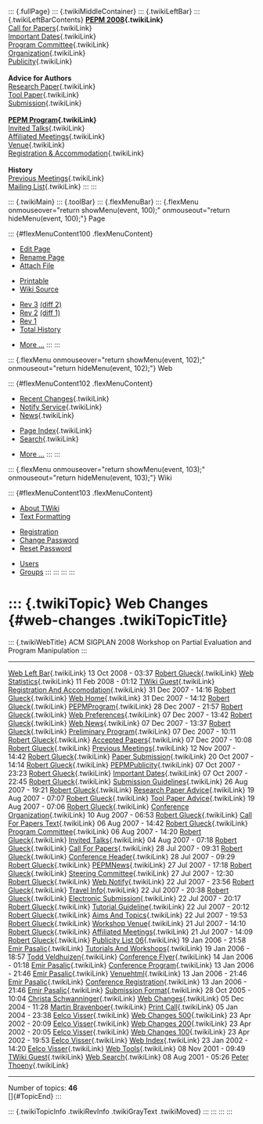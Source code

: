 ::: {.fullPage}
::: {.twikiMiddleContainer}
::: {.twikiLeftBar}
::: {.twikiLeftBarContents}
**[PEPM 2008](WebHome){.twikiLink}**\
[Call for Papers](CallForPapers){.twikiLink}\
[Important Dates](ImportantDates){.twikiLink}\
[Program Committee](ProgramCommittee){.twikiLink}\
[Organization](ConferenceOrganization){.twikiLink}\
[Publicity](PEPMPublicity){.twikiLink}\
\
**Advice for Authors**\
[Research Paper](ResearchPaperAdvice){.twikiLink}\
[Tool Paper](ToolPaperAdvice){.twikiLink}\
[Submission](PaperSubmission){.twikiLink}\
\
**[PEPM Program](PEPMProgram){.twikiLink}**\
[Invited Talks](InvitedTalks){.twikiLink}\
[Affiliated Meetings](AffiliatedMeetings){.twikiLink}\
[Venue](WorkshopVenue){.twikiLink}\
[Registration & Accommodation](RegistrationAndAccomodation){.twikiLink}\
\
**History**\
[Previous Meetings](PreviousMeetings){.twikiLink}\
[Mailing List](PEPMNews){.twikiLink}
:::
:::

::: {.twikiMain}
::: {.toolBar}
::: {.flexMenuBar}
::: {.flexMenu onmouseover="return showMenu(event, 100);" onmouseout="return hideMenu(event, 100);"}
Page

::: {#flexMenuContent100 .flexMenuContent}
-   [Edit
    Page](http://www.program-transformation.org/edit/PEPM08/WebChanges?t=1536827655)
-   [Rename
    Page](http://www.program-transformation.org/rename/PEPM08/WebChanges)
-   [Attach
    File](http://www.program-transformation.org/attach/PEPM08/WebChanges)

<!-- -->

-   [Printable](http://www.program-transformation.org/view/PEPM08/WebChanges?skin=print.pattern)
-   [Wiki
    Source](http://www.program-transformation.org/view/PEPM08/WebChanges?skin=text&raw=on&contenttype=text/plain)

<!-- -->

-   [Rev
    3](http://www.program-transformation.org/view/PEPM08/WebChanges?rev=1.3)
    [(diff 2)](http://www.program-transformation.org/rdiff/PEPM08/WebChanges?rev1=1.3&rev2=1.2)
-   [Rev
    2](http://www.program-transformation.org/view/PEPM08/WebChanges?rev=1.2)
    [(diff 1)](http://www.program-transformation.org/rdiff/PEPM08/WebChanges?rev1=1.2&rev2=1.1)
-   [Rev
    1](http://www.program-transformation.org/view/PEPM08/WebChanges?rev=1.1)
-   [Total
    History](http://www.program-transformation.org/rdiff/PEPM08/WebChanges)

<!-- -->

-   [More
    \...](http://www.program-transformation.org/oops/PEPM08/WebChanges?template=oopsmore&param1=1.3&param2=1.3)
:::
:::

::: {.flexMenu onmouseover="return showMenu(event, 102);" onmouseout="return hideMenu(event, 102);"}
Web

::: {#flexMenuContent102 .flexMenuContent}
-   [Recent Changes](WebChanges){.twikiLink}
-   [Notify Service](WebNotify){.twikiLink}
-   [News](WebNews){.twikiLink}

<!-- -->

-   [Page Index](WebIndex){.twikiLink}
-   [Search](WebSearch){.twikiLink}

<!-- -->

-   [More
    \...](http://www.program-transformation.org/oops/PEPM08/WebChanges?template=oopsmore&param1=1.3&param2=1.3)
:::
:::

::: {.flexMenu onmouseover="return showMenu(event, 103);" onmouseout="return hideMenu(event, 103);"}
Wiki

::: {#flexMenuContent103 .flexMenuContent}
-   [About
    TWiki](http://www.program-transformation.org/view/TWiki/WebHome)
-   [Text
    Formatting](http://www.program-transformation.org/view/TWiki/TextFormattingRules)

<!-- -->

-   [Registration](http://www.program-transformation.org/view/TWiki/TWikiRegistration)
-   [Change
    Password](http://www.program-transformation.org/view/TWiki/ChangePassword)
-   [Reset
    Password](http://www.program-transformation.org/view/TWiki/ResetPassword)

<!-- -->

-   [Users](http://www.program-transformation.org/view/Main/TWikiUsers)
-   [Groups](http://www.program-transformation.org/view/Main/TWikiGroups)
:::
:::
:::
:::

::: {.twikiTopic}
Web Changes {#web-changes .twikiTopicTitle}
===========

::: {.twikiWebTitle}
ACM SIGPLAN 2008 Workshop on Partial Evaluation and Program Manipulation
:::

  -------------------------------------------------------------------------- --------------------- -----------------------------------------------------------------
  [Web Left Bar](WebLeftBar){.twikiLink}                                     13 Oct 2008 - 03:37   [Robert Glueck](../Main/RobertGlueck){.twikiLink}
  [Web Statistics](WebStatistics){.twikiLink}                                11 Feb 2008 - 01:12   [TWiki Guest](../Main/TWikiGuest){.twikiLink}
  [Registration And Accomodation](RegistrationAndAccomodation){.twikiLink}   31 Dec 2007 - 14:16   [Robert Glueck](../Main/RobertGlueck){.twikiLink}
  [Web Home](WebHome){.twikiLink}                                            31 Dec 2007 - 14:12   [Robert Glueck](../Main/RobertGlueck){.twikiLink}
  [PEPMProgram](PEPMProgram){.twikiLink}                                     28 Dec 2007 - 21:57   [Robert Glueck](../Main/RobertGlueck){.twikiLink}
  [Web Preferences](WebPreferences){.twikiLink}                              07 Dec 2007 - 13:42   [Robert Glueck](../Main/RobertGlueck){.twikiLink}
  [Web News](WebNews){.twikiLink}                                            07 Dec 2007 - 13:37   [Robert Glueck](../Main/RobertGlueck){.twikiLink}
  [Preliminary Program](PreliminaryProgram){.twikiLink}                      07 Dec 2007 - 10:11   [Robert Glueck](../Main/RobertGlueck){.twikiLink}
  [Accepted Papers](AcceptedPapers){.twikiLink}                              07 Dec 2007 - 10:08   [Robert Glueck](../Main/RobertGlueck){.twikiLink}
  [Previous Meetings](PreviousMeetings){.twikiLink}                          12 Nov 2007 - 14:42   [Robert Glueck](../Main/RobertGlueck){.twikiLink}
  [Paper Submission](PaperSubmission){.twikiLink}                            20 Oct 2007 - 14:14   [Robert Glueck](../Main/RobertGlueck){.twikiLink}
  [PEPMPublicity](PEPMPublicity){.twikiLink}                                 07 Oct 2007 - 23:23   [Robert Glueck](../Main/RobertGlueck){.twikiLink}
  [Important Dates](ImportantDates){.twikiLink}                              07 Oct 2007 - 22:45   [Robert Glueck](../Main/RobertGlueck){.twikiLink}
  [Submission Guidelines](SubmissionGuidelines){.twikiLink}                  26 Aug 2007 - 19:21   [Robert Glueck](../Main/RobertGlueck){.twikiLink}
  [Research Paper Advice](ResearchPaperAdvice){.twikiLink}                   19 Aug 2007 - 07:07   [Robert Glueck](../Main/RobertGlueck){.twikiLink}
  [Tool Paper Advice](ToolPaperAdvice){.twikiLink}                           19 Aug 2007 - 07:06   [Robert Glueck](../Main/RobertGlueck){.twikiLink}
  [Conference Organization](ConferenceOrganization){.twikiLink}              10 Aug 2007 - 06:53   [Robert Glueck](../Main/RobertGlueck){.twikiLink}
  [Call For Papers Text](CallForPapersText){.twikiLink}                      06 Aug 2007 - 14:42   [Robert Glueck](../Main/RobertGlueck){.twikiLink}
  [Program Committee](ProgramCommittee){.twikiLink}                          06 Aug 2007 - 14:20   [Robert Glueck](../Main/RobertGlueck){.twikiLink}
  [Invited Talks](InvitedTalks){.twikiLink}                                  04 Aug 2007 - 07:18   [Robert Glueck](../Main/RobertGlueck){.twikiLink}
  [Call For Papers](CallForPapers){.twikiLink}                               28 Jul 2007 - 09:31   [Robert Glueck](../Main/RobertGlueck){.twikiLink}
  [Conference Header](ConferenceHeader){.twikiLink}                          28 Jul 2007 - 09:29   [Robert Glueck](../Main/RobertGlueck){.twikiLink}
  [PEPMNews](PEPMNews){.twikiLink}                                           27 Jul 2007 - 17:18   [Robert Glueck](../Main/RobertGlueck){.twikiLink}
  [Steering Committee](SteeringCommittee){.twikiLink}                        27 Jul 2007 - 12:30   [Robert Glueck](../Main/RobertGlueck){.twikiLink}
  [Web Notify](WebNotify){.twikiLink}                                        22 Jul 2007 - 23:56   [Robert Glueck](../Main/RobertGlueck){.twikiLink}
  [Travel Info](TravelInfo){.twikiLink}                                      22 Jul 2007 - 20:38   [Robert Glueck](../Main/RobertGlueck){.twikiLink}
  [Electronic Submission](ElectronicSubmission){.twikiLink}                  22 Jul 2007 - 20:17   [Robert Glueck](../Main/RobertGlueck){.twikiLink}
  [Tutorial Guideline](TutorialGuideline){.twikiLink}                        22 Jul 2007 - 20:12   [Robert Glueck](../Main/RobertGlueck){.twikiLink}
  [Aims And Topics](AimsAndTopics){.twikiLink}                               22 Jul 2007 - 19:53   [Robert Glueck](../Main/RobertGlueck){.twikiLink}
  [Workshop Venue](WorkshopVenue){.twikiLink}                                21 Jul 2007 - 14:10   [Robert Glueck](../Main/RobertGlueck){.twikiLink}
  [Affiliated Meetings](AffiliatedMeetings){.twikiLink}                      21 Jul 2007 - 14:09   [Robert Glueck](../Main/RobertGlueck){.twikiLink}
  [Publicity List 06](PublicityList06){.twikiLink}                           19 Jan 2006 - 21:58   [Emir Pasalic](../Main/EmirPasalic){.twikiLink}
  [Tutorials And Workshops](TutorialsAndWorkshops){.twikiLink}               19 Jan 2006 - 18:57   [Todd Veldhuizen](../Main/ToddVeldhuizen){.twikiLink}
  [Conference Flyer](ConferenceFlyer){.twikiLink}                            14 Jan 2006 - 01:18   [Emir Pasalic](../Main/EmirPasalic){.twikiLink}
  [Conference Program](ConferenceProgram){.twikiLink}                        13 Jan 2006 - 21:46   [Emir Pasalic](../Main/EmirPasalic){.twikiLink}
  [Venuehtml](Venuehtml){.twikiLink}                                         13 Jan 2006 - 21:46   [Emir Pasalic](../Main/EmirPasalic){.twikiLink}
  [Conference Registration](ConferenceRegistration){.twikiLink}              13 Jan 2006 - 21:46   [Emir Pasalic](../Main/EmirPasalic){.twikiLink}
  [Submission Format](SubmissionFormat){.twikiLink}                          28 Oct 2005 - 10:04   [Christa Schwanninger](../Main/ChristaSchwanninger){.twikiLink}
  [Web Changes](WebChanges){.twikiLink}                                      05 Dec 2004 - 11:28   [Martin Bravenboer](../Main/MartinBravenboer){.twikiLink}
  [Print Call](PrintCall){.twikiLink}                                        05 Jan 2004 - 23:38   [Eelco Visser](../Main/EelcoVisser){.twikiLink}
  [Web Changes 500](WebChanges500){.twikiLink}                               23 Apr 2002 - 20:09   [Eelco Visser](../Main/EelcoVisser){.twikiLink}
  [Web Changes 200](WebChanges200){.twikiLink}                               23 Apr 2002 - 20:05   [Eelco Visser](../Main/EelcoVisser){.twikiLink}
  [Web Changes 100](WebChanges100){.twikiLink}                               23 Apr 2002 - 19:53   [Eelco Visser](../Main/EelcoVisser){.twikiLink}
  [Web Index](WebIndex){.twikiLink}                                          23 Jan 2002 - 14:20   [Eelco Visser](../Main/EelcoVisser){.twikiLink}
  [Web Tools](WebTools){.twikiLink}                                          08 Nov 2001 - 09:49   [TWiki Guest](../Main/TWikiGuest){.twikiLink}
  [Web Search](WebSearch){.twikiLink}                                        08 Aug 2001 - 05:26   [Peter Thoeny](../Main/PeterThoeny){.twikiLink}
  -------------------------------------------------------------------------- --------------------- -----------------------------------------------------------------

Number of topics: **46**\
[]{#TopicEnd}
:::

::: {.twikiTopicInfo .twikiRevInfo .twikiGrayText .twikiMoved}
:::
:::
:::
:::
